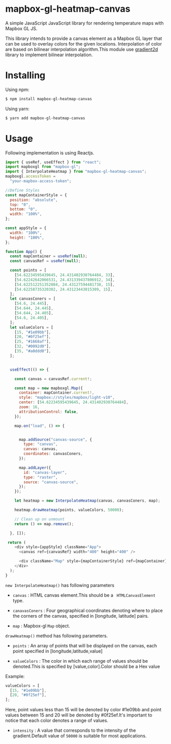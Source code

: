 # mapbox-gl-heatmap-canvas

A simple JavaScript JavaScript library for rendering temperature maps with Mapbox GL JS.

This library intends to provide a canvas element as a Mapbox GL layer that can be used to overlay colors for the given locations. Interpolation of color are based on bilinear interpolation algorithm.This module use [gradient2d](https://github.com/dismedia/gradient2d) library to implement bilinear interpolation.

# Installing

Using npm:

```bash
$ npm install mapbox-gl-heatmap-canvas
```

Using yarn:

```bash
$ yarn add mapbox-gl-heatmap-canvas

```

# Usage

Following implementation is using Reactjs.

```javascript
import { useRef, useEffect } from "react";
import mapboxgl from "mapbox-gl";
import { InterpolateHeatmap } from "mapbox-gl-heatmap-canvas";
mapboxgl.accessToken =
  "your-mapbox-access-token";

//Define Styles
const mapContainerStyle = {
  position: "absolute",
  top: "0",
  bottom: "0",
  width: "100%",
};

const appStyle = {
  width: "100%",
  height: "100%",
};

function App() {
  const mapContainer = useRef(null);
  const canvasRef = useRef(null);

  const points = [
    [54.62234595439645, 24.431402930764484, 33],
    [54.62242642066531, 24.431339437806912, 34],
    [54.622512251352084, 24.43127594481738, 15],
    [54.62258735320302, 24.43123443015309, 15],
  ];
  let canvasConers = [
    [54.6, 24.445],
    [54.644, 24.445],
    [54.644, 24.405],
    [54.6, 24.405],
  ];
  let valueColors = [
    [15, "#1e09bb"],
    [20, "#0f25ef"],
    [25, "#1668af"],
    [32, "#0092d0"],
    [35, "#a0ddd0"],
  ];


  useEffect(() => {

    const canvas = canvasRef.current!;

    const map = new mapboxgl.Map({
      container: mapContainer.current!,
      style: "mapbox://styles/mapbox/light-v10",
      center: [54.62234595439645, 24.431402930764484],
      zoom: 16,
      attributionControl: false,
    });

    map.on("load", () => {


      map.addSource("canvas-source", {
        type: "canvas",
        canvas: canvas,
        coordinates: canvasConers,
      });

      map.addLayer({
        id: "canvas-layer",
        type: "raster",
        source: "canvas-source",
      });
    });

    let heatmap = new InterpolateHeatmap(canvas, canvasConers, map);

    heatmap.drawHeatmap(points, valueColors, 50000);

    // Clean up on unmount
    return () => map.remove();

  }, []);

 return (
    <div style={appStyle} className="App">
      <canvas ref={canvasRef} width="400" height="400" />

      <div className="Map" style={mapContainerStyle} ref={mapContainer} />
    </div>
  );
}

```

`new InterpolateHeatmap()` has following parameters

- `canvas` : HTML canvas element.This should be a ` HTMLCanvasElement` type.

- `canavasConers` : Four geographical coordinates denoting where to place the corners of the canvas, specified in [longitude, latitude] pairs.

- `map` : Mapbox-gl `Map` object.

`drawHeatmap()` method has following parameters.

- `points` : An array of points that will be displayed on the canvas, each point specified in [longitude,latitude,value]

- `valueColors` : The color in which each range of values should be denoted.This is specified by [value,color].Color should be a Hex value

Example:

```javascript
valueColors = [
  [15, "#1e09bb"],
  [20, "#0f25ef"],
];
```

Here, point values less than 15 will be denoted by color #1e09bb and point values between 15 and 20 will be denoted by #0f25ef.It's important to notice that each color denotes a range of values.

- `intensity` : A value that corresponds to the intensity of the gradient.Default value of `50000` is suitable for most applications.
